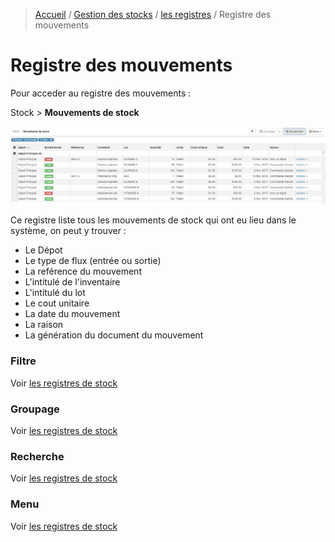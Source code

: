 > [Accueil](../../index.md) / [Gestion des stocks](../index.md) / [les registres](./index.md) / Registre des mouvements

# Registre des mouvements

Pour acceder au registre des mouvements :

<div class = "bs-callout bs-callout-success">
  <p>
  Stock > <strong>Mouvements de stock</strong>
  </p>
</div>

![Registre des lots](../../../images/stock_movement_registry.jpg)

Ce registre liste tous les mouvements de stock qui ont eu lieu dans le système, on peut y trouver :
- Le Dépot
- Le type de flux (entrée ou sortie)
- La reférence du mouvement
- L'intitulé de l'inventaire
- L'intitulé du lot
- Le cout unitaire
- La date du mouvement
- La raison
- La génération du document du mouvement

### Filtre

Voir [les registres de stock](./index.md)

### Groupage

Voir [les registres de stock](./index.md)

### Recherche

Voir [les registres de stock](./index.md)

### Menu

Voir [les registres de stock](./index.md)
